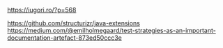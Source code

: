 https://iugori.ro/?p=568

https://github.com/structurizr/java-extensions
https://medium.com/@emilholmegaard/test-strategies-as-an-important-documentation-artefact-873ed50ccc3e
